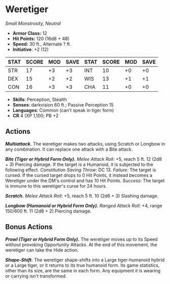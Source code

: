 # Weretiger

*Small Monstrosity, Neutral*

- **Armor Class:** 12
- **Hit Points:** 120 (16d8 + 48)
- **Speed:** 30 ft., Alternate ? ft.
- **Initiative**: +2 (12)

|STAT|SCORE|MOD|SAVE|STAT|SCORE|MOD|SAVE|
| --- | --- | --- | ---- |---| --- | --- | ---- |
| STR | 17 | +3 | +3 | INT | 10 | +0 | +0 |
| DEX | 15 | +2 | +2 | WIS | 13 | +1 | +1 |
| CON | 16 | +3 | +3 | CHA | 11 | +0 | +0 |

- **Skills**: Perception, Stealth
- **Senses**: darkvision 60 ft.; Passive Perception 15
- **Languages**: Common (can't speak in tiger form)
- **CR** 4 (XP 1,100; PB +2

## Actions

***Multiattack.*** The weretiger makes two attacks, using Scratch or Longbow in any combination. It can replace one attack with a Bite attack.

***Bite (Tiger or Hybrid Form Only).*** *Melee Attack Roll:* +5, reach 5 ft. 12 (2d8 + 3) Piercing damage. If the target is a Humanoid, it is subjected to the following effect. *Constitution Saving Throw*: DC 13. *Failure:*  The target is cursed. If the cursed target drops to 0 Hit Points, it instead becomes a Weretiger under the DM's control and has 10 Hit Points. *Success:*  The target is immune to this weretiger's curse for 24 hours.

***Scratch.*** *Melee Attack Roll:* +5, reach 5 ft. 10 (2d6 + 3) Slashing damage.

***Longbow (Humanoid or Hybrid Form Only).*** *Ranged Attack Roll:* +4, range 150/600 ft. 11 (2d8 + 2) Piercing damage.


## Bonus Actions

***Prowl (Tiger or Hybrid Form Only).*** The weretiger moves up to its Speed without provoking Opportunity Attacks. At the end of this movement, the weretiger can take the Hide action.

***Shape-Shift.*** The weretiger shape-shifts into a Large tiger-humanoid hybrid or a Large tiger, or it returns to its true humanoid form. Its game statistics, other than its size, are the same in each form. Any equipment it is wearing or carrying isn't transformed.

